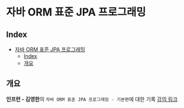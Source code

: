 # 자바 ORM 표준 JPA 프로그래밍

## Index

- [자바 ORM 표준 JPA 프로그래밍](#자바-orm-표준-jpa-프로그래밍)
  - [Index](#index)
  - [개요](#개요)

## 개요

**인프런 - 김영한**의 `자바 ORM 표준 JPA 프로그래밍 - 기본편`에 대한 기록
[강의 링크](https://www.inflearn.com/course/ORM-JPA-Basic#)

